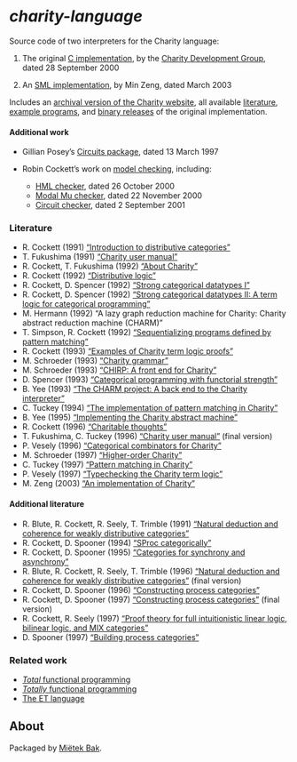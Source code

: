 _charity-language_
==================

Source code of two interpreters for the Charity language:

1. The original [C implementation](src/v1), by the [Charity Development Group](http://pll.cpsc.ucalgary.ca/charity1/www/home.html), dated 28 September 2000

2. An [SML implementation](src/v2), by Min Zeng, dated March 2003

Includes an [archival version of the Charity website](doc/README.md), all available [literature](doc/pdf), [example programs](doc/ch), and [binary releases](bin) of the original implementation.


#### Additional work

* Gillian Posey’s [Circuits package](more/circuits), dated 13 March 1997

* Robin Cockett’s work on [model checking](doc/model-checking.md), including:
    - [HML checker](more/hml), dated 26 October 2000
    - [Modal Mu checker](more/mm), dated 22 November 2000
    - [Circuit checker](more/wires), dated 2 September 2001


### Literature

* R. Cockett (1991) [“Introduction to distributive categories”](doc/pdf/cockett-1991.pdf)
* T. Fukushima (1991) [“Charity user manual”](doc/pdf/fukushima-1991.pdf)
* R. Cockett, T. Fukushima (1992) [“About Charity”](doc/pdf/cockett-1992a.pdf)
* R. Cockett (1992) [“Distributive logic”](doc/pdf/cockett-1992b.pdf)
* R. Cockett, D. Spencer (1992) [“Strong categorical datatypes I”](doc/pdf/cockett-1992c.pdf)
* R. Cockett, D. Spencer (1992) [“Strong categorical datatypes II: A term logic for categorical programming”](doc/pdf/cockett-1992d.pdf)
* M. Hermann (1992) “A lazy graph reduction machine for Charity: Charity abstract reduction machine (CHARM)”
* T. Simpson, R. Cockett (1992) [“Sequentializing programs defined by pattern matching”](doc/pdf/simpson-1992.pdf)
* R. Cockett (1993) [“Examples of Charity term logic proofs”](doc/pdf/cockett-1993.pdf)
* M. Schroeder (1993) [“Charity grammar”](doc/pdf/schroeder-1993a.pdf)
* M. Schroeder (1993) [“CHIRP: A front end for Charity”](doc/pdf/schroeder-1993b.pdf)
* D. Spencer (1993) [“Categorical programming with functorial strength”](doc/pdf/spencer-1993.pdf)
* B. Yee (1993) [“The CHARM project: A back end to the Charity interpreter”](doc/pdf/yee-1993.pdf)
* C. Tuckey (1994) [“The implementation of pattern matching in Charity”](doc/pdf/tuckey-1994.pdf)
* B. Yee (1995) [“Implementing the Charity abstract machine”](doc/pdf/yee-1995.pdf)
* R. Cockett (1996) [“Charitable thoughts”](doc/pdf/cockett-1996.pdf)
* T. Fukushima, C. Tuckey (1996) [“Charity user manual”](doc/pdf/fukushima-1996.pdf) (final version)
* P. Vesely (1996) [“Categorical combinators for Charity”](doc/pdf/vesely-1996.pdf)
* M. Schroeder (1997) [“Higher-order Charity”](doc/pdf/schroeder-1997.pdf)
* C. Tuckey (1997) [“Pattern matching in Charity”](doc/pdf/tuckey-1997.pdf)
* P. Vesely (1997) [“Typechecking the Charity term logic”](doc/pdf/vesely-1997.pdf)
* M. Zeng (2003) [“An implementation of Charity”](doc/pdf/zeng-2003.pdf)


#### Additional literature

* R. Blute, R. Cockett, R. Seely, T. Trimble (1991) [“Natural deduction and coherence for weakly distributive categories”](doc/pdf/more/blute-1991.pdf)
* R. Cockett, D. Spooner (1994) [“SProc categorically”](doc/pdf/more/cockett-1994.pdf)
* R. Cockett, D. Spooner (1995) [“Categories for synchrony and asynchrony”](doc/pdf/more/cockett-1995.pdf)
* R. Blute, R. Cockett, R. Seely, T. Trimble (1996) [“Natural deduction and coherence for weakly distributive categories”](doc/pdf/more/blute-1996.pdf) (final version)
* R. Cockett, D. Spooner (1996) [“Constructing process categories”](doc/pdf/more/cockett-1996.pdf)
* R. Cockett, D. Spooner (1997) [“Constructing process categories”](doc/pdf/more/cockett-1997a.pdf) (final version)
* R. Cockett, R. Seely (1997) [“Proof theory for full intuitionistic linear logic, bilinear logic, and MIX categories”](doc/pdf/more/cockett-1997b.pdf)
* D. Spooner (1997) [“Building process categories”](doc/pdf/more/spooner-1997.pdf)


### Related work

* [_Total_ functional programming](https://github.com/mietek/total-functional-programming)
* [_Totally_ functional programming](https://github.com/mietek/totally-functional-programming)
* [The ET language](https://github.com/mietek/et-language)


About
-----

Packaged by [Miëtek Bak](https://mietek.io/).

